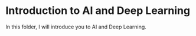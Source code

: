 # Introduction to AI and Deep Learning

In this folder, I will introduce you to AI and Deep Learning.
